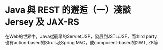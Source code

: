 

# Java 與 REST 的邂逅（一）淺談 Jersey 及 JAX-RS

在Web的世界中，Java從最早的Servlet/JSP，發展到JSTL/JSF，而third party也有action-based的Struts及Spring MVC，或component-based的GWT, ZK等



